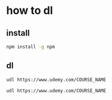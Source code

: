 
# how to dl

## install
```bash
npm install -g npm
```

## dl
```bash
udl https://www.udemy.com/COURSE_NAME

udl https://www.udemy.com/COURSE_NAME

```

